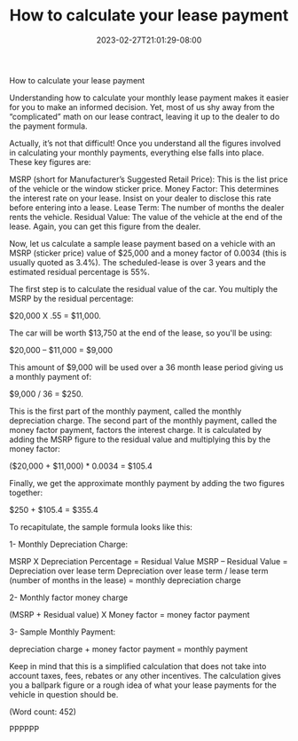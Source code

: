 ﻿---
title: "How to calculate your lease payment"
date: 2023-02-27T21:01:29-08:00
description: "Auto-Leasing Tips for Web Success"
featured_image: "/images/Auto-Leasing.jpg"
tags: ["Auto Leasing"]
---

How to calculate your lease payment

Understanding how to calculate your monthly lease payment makes it easier 
for you to make an informed decision. Yet, most of us shy away from the 
“complicated” math on our lease contract, leaving it up to the dealer to 
do the payment formula. 

Actually, it’s not that difficult! Once you understand all the figures 
involved in calculating your monthly payments, everything else falls into 
place. These key figures are:

MSRP (short for Manufacturer’s Suggested Retail Price): This is the list 
price of the vehicle or the window sticker price.
Money Factor: This determines the interest rate on your lease. Insist on 
your dealer to disclose this rate before entering into a lease.
Lease Term: The number of months the dealer rents the vehicle. 
Residual Value: The value of the vehicle at the end of the lease. Again, 
you can get this figure from the dealer. 

Now, let us calculate a sample lease payment based on a vehicle with an 
MSRP (sticker price) value of $25,000 and a money factor of 0.0034 (this is
usually quoted as 3.4%). The scheduled-lease is over 3 years and the 
estimated residual percentage is 55%.

The first step is to calculate the residual value of the car. You multiply 
the MSRP by the residual percentage:

$20,000 X .55 = $11,000.

The car will be worth $13,750 at the end of the lease, so you'll be using:

$20,000 – $11,000 = $9,000

This amount of $9,000 will be used over a 36 month lease period giving us a 
monthly payment of:

$9,000 / 36 = $250.

This is the first part of the monthly payment, called the monthly 
depreciation charge. 
The second part of the monthly payment, called the money factor payment, 
factors the interest charge. It is calculated by adding the MSRP figure to 
the residual value and multiplying this by the money factor:

($20,000 + $11,000) * 0.0034 = $105.4

Finally, we get the approximate monthly payment by adding the two figures 
together:

$250 + $105.4 = $355.4

To recapitulate, the sample formula looks like this:

1- Monthly Depreciation Charge:

MSRP X Depreciation Percentage = Residual Value
MSRP – Residual Value = Depreciation over lease term
Depreciation over lease term / lease term (number of months in the lease) = 
monthly depreciation charge

2- Monthly factor money charge

(MSRP + Residual value) X Money factor  = money factor payment

3- Sample Monthly Payment:

depreciation charge + money factor payment = monthly payment


Keep in mind that this is a simplified calculation that does not take into 
account taxes, fees, rebates or any other incentives. The calculation gives 
you a ballpark figure or a rough idea of what your lease payments for the 
vehicle in question should be. 


(Word count: 452)

PPPPPP



